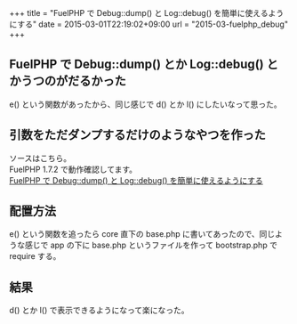 +++
title = "FuelPHP で Debug::dump() と Log::debug() を簡単に使えるようにする"
date = 2015-03-01T22:19:02+09:00
url = "2015-03-fuelphp_debug"
+++

## FuelPHP で Debug::dump() とか Log::debug() とかうつのがだるかった

e() という関数があったから、同じ感じで d() とか l() にしたいなって思った。

## 引数をただダンプするだけのようなやつを作った

ソースはこちら。  
FuelPHP 1.7.2 で動作確認してます。  
[FuelPHP で Debug::dump() と Log::debug() を簡単に使えるようにする](https://gist.github.com/5000164/a933cb3f485c9a60a1a0)

## 配置方法

e() という関数を追ったら core 直下の base.php に書いてあったので、同じような感じで app の下に base.php というファイルを作って bootstrap.php で require する。

## 結果

d() とか l() で表示できるようになって楽になった。
